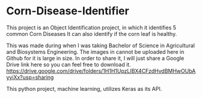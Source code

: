 # Corn-Disease-Identifier
This project is an Object Identification project, in which it identifies 5 common Corn Diseases
It can also identify if the corn leaf is healthy.

This was made during when I was taking Bachelor of Science in Agricultural and Biosystems Engineering.
The images in cannot be uploaded here in Github for it is large in size.
In order to share it, I will just share a Google Drive link here so you can feel free to download it.
https://drive.google.com/drive/folders/1H1H1UpzLIBX4CFzdHvdBMHwOUbAyyiXx?usp=sharing

This python project, machine learning, utilizes Keras as its API.
